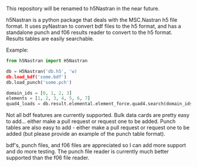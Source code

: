 This repository will be renamed to h5Nastran in the near future.

h5Nastran is a python package that deals with the MSC.Nastran h5 file format.  It uses pyNastran to convert bdf files to the h5 format, and has a standalone punch and f06 results reader to convert to the h5 format.  Results tables are easily searchable.

Example:
```python
from h5Nastran import H5Nastran

db = H5Nastran('db.h5', 'w)
db.load_bdf('some.bdf')
db.load_punch('some.pch')

domain_ids = [0, 1, 2, 3]
elements = [1, 2, 3, 4, 5, 6, 7]
quad4_loads = db.result.elemental.element_force.quad4.search(domain_ids, elements)
```


Not all bdf features are currently supported.  Bulk data cards are pretty easy to add... either make a pull request or request one to be added.  Punch tables are also easy to add - either make a pull request or request one to be added (but please provide an example of the punch table format).

bdf's, punch files, and f06 files are appreciated so I can add more support and do more testing.  The punch file reader is currently much better supported than the f06 file reader.
